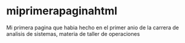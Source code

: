 # miprimerapaginahtml
Mi primera pagina que habia hecho en el primer anio de la carrera de analisis de sistemas, materia de taller de operaciones 
